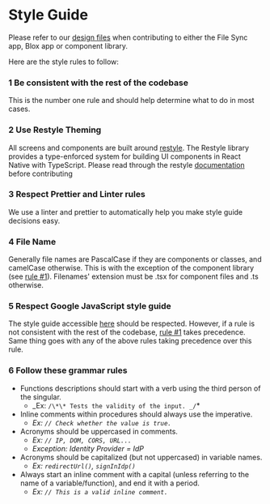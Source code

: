 # Style Guide

Please refer to our [design files](https://github.com/functionland/apps-monorepo/tree/main/design-files) when contributing to either the File Sync app, Blox app or component library.

Here are the style rules to follow:

### 1 Be consistent with the rest of the codebase

This is the number one rule and should help determine what to do in most cases.

### 2 Use Restyle Theming

All screens and components are built around [restyle](https://github.com/Shopify/restyle). The Restyle library provides a type-enforced system for building UI components in React Native with TypeScript. Please read through the restyle [documentation](https://github.com/Shopify/restyle/blob/master/README.md) before contributing

### 3 Respect Prettier and Linter rules

We use a linter and prettier to automatically help you make style guide decisions easy.

### 4 File Name

Generally file names are PascalCase if they are components or classes, and camelCase otherwise. This is with the exception of the component library (see [rule #1](#1-be-consistent-with-the-rest-of-the-codebase)). Filenames' extension must be .tsx for component files and .ts otherwise.

### 5 Respect Google JavaScript style guide

The style guide accessible
[here](https://google.github.io/styleguide/jsguide.html) should be
respected. However, if a rule is not consistent with the rest of the codebase,
[rule #1](#1-be-consistent-with-the-rest-of-the-codebase) takes precedence. Same thing goes with any of the above rules taking precedence over this rule.

### 6 Follow these grammar rules

- Functions descriptions should start with a verb using the third person of the
  singular.
  - _Ex: `/\*\* Tests the validity of the input. _/`\*
- Inline comments within procedures should always use the imperative.
  - _Ex: `// Check whether the value is true.`_
- Acronyms should be uppercased in comments.
  - _Ex: `// IP, DOM, CORS, URL...`_
  - _Exception: Identity Provider = IdP_
- Acronyms should be capitalized (but not uppercased) in variable names.
  - _Ex: `redirectUrl()`, `signInIdp()`_
- Always start an inline comment with a capital (unless referring to the name of
  a variable/function), and end it with a period.
  - _Ex: `// This is a valid inline comment.`_
